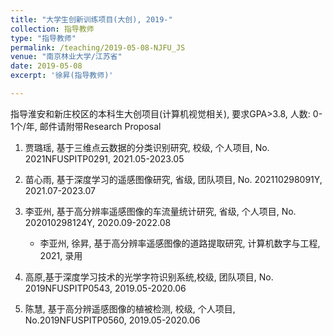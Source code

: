 ```yaml
---
title: "大学生创新训练项目(大创), 2019-"
collection: 指导教师
type: "指导教师"
permalink: /teaching/2019-05-08-NJFU_JS
venue: "南京林业大学/江苏省"
date: 2019-05-08
excerpt: '徐昇(指导教师)'

---
```

指导淮安和新庄校区的本科生大创项目(计算机视觉相关), 要求GPA>3.8, 人数: 0-1个/年, 邮件请附带Research Proposal

1. 贾璐瑶, 基于三维点云数据的分类识别研究, 校级, 个人项目, No. 2021NFUSPITP0291, 2021.05-2023.05

1. 苗心雨, 基于深度学习的遥感图像研究, 省级, 团队项目, No. 202110298091Y, 2021.07-2023.07

1. 李亚州, 基于高分辨率遥感图像的车流量统计研究, 省级, 个人项目, No. 202010298124Y, 2020.09-2022.08
    *  李亚州, 徐昇, 基于高分辨率遥感图像的道路提取研究, 计算机数字与工程, 2021, 录用 

1. 高原,基于深度学习技术的光学字符识别系统,校级, 团队项目, No. 2019NFUSPITP0543, 2019.05-2020.06

1. 陈慧, 基于高分辨遥感图像的植被检测, 校级, 个人项目, No.2019NFUSPITP0560, 2019.05-2020.06








